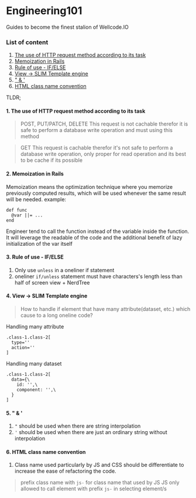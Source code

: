 # Engineering101
Guides to become the finest stalion of Wellcode.IO


### List of content
1. [The use of HTTP request method according to its task](#1-the-use-of-http-request-method-according-to-its-task)
2. [Memoization in Rails](#2-memoization-in-rails)
3. [Rule of use - IF/ELSE ](#3-rule-of-use---ifelse)
4. [View -> SLIM Template engine](#4-view---slim-template-engine)
5. [" & '](#5---)
6. [HTML class name convention](#6-html-class-name-convention)


TLDR;

#### 1. The use of HTTP request method according to its task

> POST, PUT/PATCH, DELETE
> This request is not cachable therefor it is safe to perform a database write operation and must using this method


> GET
> This request is cachable therefor it's not safe to perform a database write operation, only proper for read operation and its best to be cache if its possible



#### 2. Memoization in Rails
Memoization means the optimization technique where you memorize previously computed results, which will be used whenever the same result will be needed.
example:
```
def func
  @var ||= ...
end
```
Engineer tend to call the function instead of the variable inside the function.
It will leverage the readable of the code and the additional benefit of lazy initialization of the var itself



#### 3. Rule of use - IF/ELSE 
1. Only use `unless` in a oneliner if statement
2. oneliner `if/unless` statement must have characters's length less than half of screen view + NerdTree 


#### 4. View -> SLIM Template engine
> How to handle if element that have many attribute(dataset, etc.) which cause to a long oneline code?

Handling many attribute
```
.class-1.class-2[
  type=''
  action=''
]
```

Handling many dataset
```
.class-1.class-2[
  data={\
    id: '',\
    component: '',\
  }
]
```


#### 5. " & '
1. `"` should be used when there are string interpolation
2. `'` should be used when there are just an ordinary string without interpolation


#### 6. HTML class name convention
1. Class name used particularly by JS and CSS should be differentiate to increase the ease of refactoring the code.
> prefix class name with `js-` for class name that used by JS
> JS only allowed to call element with prefix `js-` in selecting element/s
